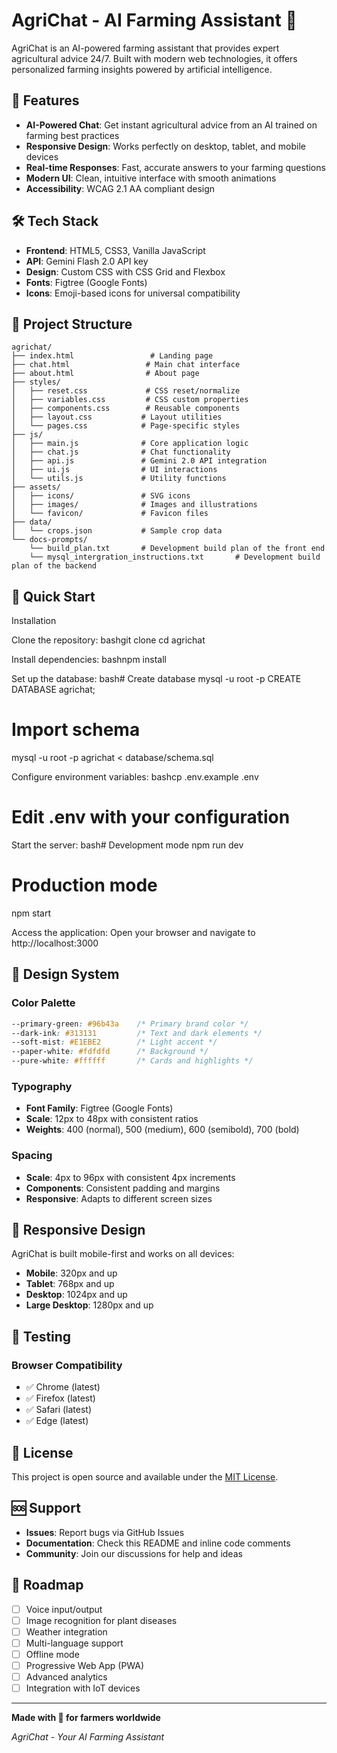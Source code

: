 # AgriChat - AI Farming Assistant 🌱

AgriChat is an AI-powered farming assistant that provides expert agricultural advice 24/7. Built with modern web technologies, it offers personalized farming insights powered by artificial intelligence.

## 🚀 Features

- **AI-Powered Chat**: Get instant agricultural advice from an AI trained on farming best practices
- **Responsive Design**: Works perfectly on desktop, tablet, and mobile devices
- **Real-time Responses**: Fast, accurate answers to your farming questions
- **Modern UI**: Clean, intuitive interface with smooth animations
- **Accessibility**: WCAG 2.1 AA compliant design

## 🛠️ Tech Stack

- **Frontend**: HTML5, CSS3, Vanilla JavaScript
- **API**: Gemini Flash 2.0 API key
- **Design**: Custom CSS with CSS Grid and Flexbox
- **Fonts**: Figtree (Google Fonts)
- **Icons**: Emoji-based icons for universal compatibility

## 📁 Project Structure

```
agrichat/
├── index.html                 # Landing page
├── chat.html                 # Main chat interface
├── about.html                # About page
├── styles/
│   ├── reset.css             # CSS reset/normalize
│   ├── variables.css         # CSS custom properties
│   ├── components.css        # Reusable components
│   ├── layout.css           # Layout utilities
│   └── pages.css            # Page-specific styles
├── js/
│   ├── main.js              # Core application logic
│   ├── chat.js              # Chat functionality
│   ├── api.js               # Gemini 2.0 API integration
│   ├── ui.js                # UI interactions
│   └── utils.js             # Utility functions
├── assets/
│   ├── icons/               # SVG icons
│   ├── images/              # Images and illustrations
│   └── favicon/             # Favicon files
├── data/
│   └── crops.json           # Sample crop data
└── docs-prompts/
    └── build_plan.txt       # Development build plan of the front end
    └── mysql_intergration_instructions.txt       # Development build plan of the backend
```

## 🚀 Quick Start

Installation

Clone the repository:
bashgit clone <repository-url>
cd agrichat

Install dependencies:
bashnpm install

Set up the database:
bash# Create database
mysql -u root -p
CREATE DATABASE agrichat;

# Import schema
mysql -u root -p agrichat < database/schema.sql

Configure environment variables:
bashcp .env.example .env
# Edit .env with your configuration

Start the server:
bash# Development mode
npm run dev

# Production mode
npm start

Access the application:
Open your browser and navigate to http://localhost:3000


## 🎨 Design System

### Color Palette

```css
--primary-green: #96b43a    /* Primary brand color */
--dark-ink: #313131         /* Text and dark elements */
--soft-mist: #E1EBE2        /* Light accent */
--paper-white: #fdfdfd      /* Background */
--pure-white: #ffffff       /* Cards and highlights */
```

### Typography

- **Font Family**: Figtree (Google Fonts)
- **Scale**: 12px to 48px with consistent ratios
- **Weights**: 400 (normal), 500 (medium), 600 (semibold), 700 (bold)

### Spacing

- **Scale**: 4px to 96px with consistent 4px increments
- **Components**: Consistent padding and margins
- **Responsive**: Adapts to different screen sizes

## 📱 Responsive Design

AgriChat is built mobile-first and works on all devices:

- **Mobile**: 320px and up
- **Tablet**: 768px and up  
- **Desktop**: 1024px and up
- **Large Desktop**: 1280px and up

## 🧪 Testing

### Browser Compatibility

- ✅ Chrome (latest)
- ✅ Firefox (latest)
- ✅ Safari (latest)
- ✅ Edge (latest)


## 📄 License

This project is open source and available under the [MIT License](LICENSE).

## 🆘 Support

- **Issues**: Report bugs via GitHub Issues
- **Documentation**: Check this README and inline code comments
- **Community**: Join our discussions for help and ideas

## 🎯 Roadmap

- [ ] Voice input/output
- [ ] Image recognition for plant diseases
- [ ] Weather integration
- [ ] Multi-language support
- [ ] Offline mode
- [ ] Progressive Web App (PWA)
- [ ] Advanced analytics
- [ ] Integration with IoT devices

---

**Made with 🌱 for farmers worldwide**

*AgriChat - Your AI Farming Assistant*
